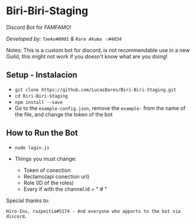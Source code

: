 # Biri-Biri-Staging
Discord Bot for FAMFAMO! 

*Developed by:
`Taeko#0001` & `Rare Akuma ☆#4034`*

Notes:
This is a custom bot for discord, is not recommendable use in a new Guild, this might not work if you doesn't know what are you doing! 

## Setup - Instalacion

* `git clone https://github.com/LucasBares/Biri-Biri-Staging.git`
* `cd Biri-Biri-Staging`
* `npm install --save`
* Go to the `example-config.json`, remove the `example-` from the name of the file, and change the token of the bot


## How to Run the Bot 

* `node login.js`

* Things you must change:
  * Token of conection
  * Reclamo(api conection url)
  * Role (ID of the roles)
  * Every if with the channel.id = " # "
  
  
  
  
 Special thanks to:
 
`Hiro-Inu, razpeitia#5174 - And everyone who apports to the bot via discord.`
 
